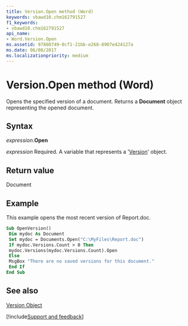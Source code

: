 ```yaml
---
title: Version.Open method (Word)
keywords: vbawd10.chm162791527
f1_keywords:
- vbawd10.chm162791527
api_name:
- Word.Version.Open
ms.assetid: 97880749-0cf1-21bb-e268-8907e424127a
ms.date: 06/08/2017
ms.localizationpriority: medium
---
```



# Version.Open method (Word)

Opens the specified version of a document. Returns a **Document** object representing the opened document.


## Syntax

_expression_.**Open**

_expression_ Required. A variable that represents a '[Version](Word.Version.md)' object.


## Return value

Document


## Example

This example opens the most recent version of Report.doc.


```vb
Sub OpenVersion() 
 Dim mydoc As Document 
 Set mydoc = Documents.Open("C:\MyFiles\Report.doc") 
 If mydoc.Versions.Count > 0 Then 
 mydoc.Versions(mydoc.Versions.Count).Open 
 Else 
 MsgBox "There are no saved versions for this document." 
 End If 
End Sub
```


## See also


[Version Object](Word.Version.md)

[!include[Support and feedback](~/includes/feedback-boilerplate.md)]